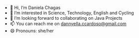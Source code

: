 - 👋 Hi, I’m Daniela Chagas
- 👀 I’m interested in Science, Technology, English and Cycling
- 💞️ I’m looking forward to collaborating on Java Projects
- 📫 You can reach me on dannyella.ccardoso@gmail.com
- 😄 Pronouns: she/her

<!---
devchagas-dan/devchagas-dan is a ✨ special ✨ repository because its `README.md` (this file) appears on your GitHub profile.
You can click the Preview link to take a look at your changes.
--->
